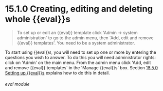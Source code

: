 # 15.1.0    Creating, editing and deleting whole {{eval}}s

> To set up or edit an {{eval}} template click 'Admin -> system administration' to go to the admin menu, then 'Add, edit and remove {{eval}} templates'. You need to be a system administrator. 

To start using {{eval}}s, you will need to set up one or more by entering the questions you wish to answer. To do this you will need administrator rights: click on 'Admin' on the main menu. From the admin menu click 'Add, edit and remove {{eval}} templates' in the 'Manage {{eval}}s' box. Section [18.5.0  Setting up {{eval}}s](/help/index/v/{{version}}/p/18.5.0) explains how to do this in detail. 

###### eval module

